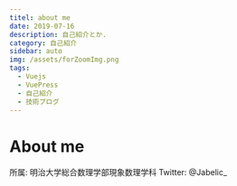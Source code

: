 ```yaml
---
titel: about me
date: 2019-07-16
description: 自己紹介とか. 
category: 自己紹介
sidebar: auto
img: /assets/forZoomImg.png
tags:
  - Vuejs
  - VuePress
  - 自己紹介
  - 技術ブログ
---
```



# About me

所属: 明治大学総合数理学部現象数理学科
Twitter: @Jabelic_

